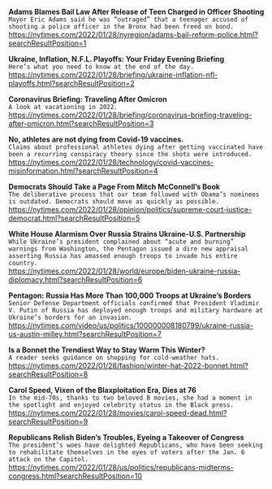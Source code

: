 **Adams Blames Bail Law After Release of Teen Charged in Officer Shooting**\
`Mayor Eric Adams said he was “outraged” that a teenager accused of shooting a police officer in the Bronx had been freed on bond.`\
https://nytimes.com/2022/01/28/nyregion/adams-bail-reform-police.html?searchResultPosition=1

**Ukraine, Inflation, N.F.L. Playoffs: Your Friday Evening Briefing**\
`Here’s what you need to know at the end of the day.`\
https://nytimes.com/2022/01/28/briefing/ukraine-inflation-nfl-playoffs.html?searchResultPosition=2

**Coronavirus Briefing: Traveling After Omicron**\
`A look at vacationing in 2022.`\
https://nytimes.com/2022/01/28/briefing/coronavirus-briefing-traveling-after-omicron.html?searchResultPosition=3

**No, athletes are not dying from Covid-19 vaccines.**\
`Claims about professional athletes dying after getting vaccinated have been a recurring conspiracy theory since the shots were introduced.`\
https://nytimes.com/2022/01/28/technology/covid-vaccines-misinformation.html?searchResultPosition=4

**Democrats Should Take a Page From Mitch McConnell’s Book**\
`The deliberative process that our team followed with Obama’s nominees is outdated. Democrats should move as quickly as possible.`\
https://nytimes.com/2022/01/28/opinion/politics/supreme-court-justice-democrat.html?searchResultPosition=5

**White House Alarmism Over Russia Strains Ukraine-U.S. Partnership**\
`While Ukraine’s president complained about “acute and burning” warnings from Washington, the Pentagon issued a dire new appraisal asserting Russia has amassed enough troops to invade his entire country.`\
https://nytimes.com/2022/01/28/world/europe/biden-ukraine-russia-diplomacy.html?searchResultPosition=6

**Pentagon: Russia Has More Than 100,000 Troops at Ukraine’s Borders**\
`Senior Defense Department officials confirmed that President Vladimir V. Putin of Russia has deployed enough troops and military hardware at Ukraine’s borders for an invasion.`\
https://nytimes.com/video/us/politics/100000008180799/ukraine-russia-us-austin-milley.html?searchResultPosition=7

**Is a Bonnet the Trendiest Way to Stay Warm This Winter?**\
`A reader seeks guidance on shopping for cold-weather hats.`\
https://nytimes.com/2022/01/28/fashion/winter-hat-2022-bonnet.html?searchResultPosition=8

**Carol Speed, Vixen of the Blaxploitation Era, Dies at 76**\
`In the mid-70s, thanks to two beloved B movies, she had a moment in the spotlight and enjoyed celebrity status in the Black press.`\
https://nytimes.com/2022/01/28/movies/carol-speed-dead.html?searchResultPosition=9

**Republicans Relish Biden’s Troubles, Eyeing a Takeover of Congress**\
`The president’s woes have delighted Republicans, who have been seeking to rehabilitate themselves in the eyes of voters after the Jan. 6 attack on the Capitol.`\
https://nytimes.com/2022/01/28/us/politics/republicans-midterms-congress.html?searchResultPosition=10

